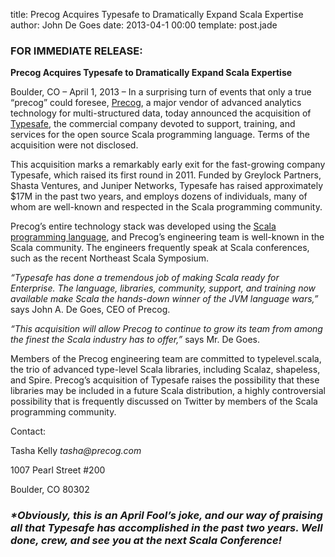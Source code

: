 title: Precog Acquires Typesafe to Dramatically Expand Scala Expertise
author: John De Goes
date: 2013-04-1 00:00
template: post.jade

<h3><strong>FOR IMMEDIATE RELEASE:</strong></h3>
<p><strong>Precog Acquires Typesafe to Dramatically Expand Scala Expertise</strong></p>
<p>Boulder, CO &#8211; April 1, 2013 &#8211; In a surprising turn of events that only a true &#8220;precog&#8221; could foresee, <a href="http://www.precog.com/">Precog</a>, a major vendor of advanced analytics technology for multi-structured data, today announced the acquisition of <a href="http://typesafe.com/">Typesafe</a>, the commercial company devoted to support, training, and services for the open source Scala programming language. Terms of the acquisition were not disclosed.</p>
<p>This acquisition marks a remarkably early exit for the fast-growing company Typesafe, which raised its first round in 2011. Funded by Greylock Partners, Shasta Ventures, and Juniper Networks, Typesafe has raised approximately $17M in the past two years, and employs dozens of individuals, many of whom are well-known and respected in the Scala programming community.</p>
<p>Precog&#8217;s entire technology stack was developed using the <a href="http://typesafe.com/technology/scala">Scala programming language</a>, and Precog&#8217;s engineering team is well-known in the Scala community. The engineers frequently speak at Scala conferences, such as the recent Northeast Scala Symposium.</p>
<p><em>&#8220;Typesafe has done a tremendous job of making Scala ready for Enterprise. The language, libraries, community, support, and training now available make Scala the hands-down winner of the JVM language wars,&#8221;</em> says John A. De Goes, CEO of Precog.</p>
<p><em>&#8220;This acquisition will allow Precog to continue to grow its team from among the finest the Scala industry has to offer,&#8221;</em> says Mr. De Goes.</p>
<p>Members of the Precog engineering team are committed to typelevel.scala, the trio of advanced type-level Scala libraries, including Scalaz, shapeless, and Spire. Precog&#8217;s acquisition of Typesafe raises the possibility that these libraries may be included in a future Scala distribution, a highly controversial possibility that is frequently discussed on Twitter by members of the Scala programming community.</p>
<p>Contact:</p>
<p>Tasha Kelly <em>tasha@precog.com</em></p>
<p>1007 Pearl Street #200</p>
<p>Boulder, CO 80302</p>
<h3><em>*Obviously, this is an April Fool&#8217;s joke, and our way of praising all that Typesafe has accomplished in the past two years. Well done, crew, and see you at the next Scala Conference!</em></h3>